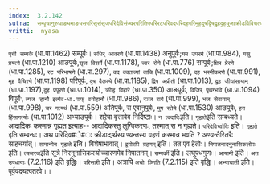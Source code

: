 ```yaml
---
index:  3.2.142
sutra:  सम्पृचानुरुधाङ्यमाङ्यसपरिसृसंसृजपरिदेविसंज्वरपरिक्षिपपरिरटपरिवदपरिदहपरिमुहदुषद्विषद्रुहदुहयुजाक्रीडविविचत्यजरजभजातिचरापचरामुषाभ्याहनश्च
vritti:  nyasa
---
```


`पृची सम्पर्के` (धा.पा.1462) सम्पूर्वः। `रुधिर् आवरणे` (धा.पा.1438) अनुपूर्वः;`यम उपरमे` (धा.पा.984), `यसु प्रयत्ने` (धा.पा.1210) आङपूर्वः,`सृज विसर्गे` (धा.पा.1178), `ज्वर रोगे` (धा.पा.776) सम्पूर्वः;`क्षिप प्रेरणे` (धा.पा.1285), `रट परिभाषणे` (धा.पा.297), `वद वक्ताव्यां वाचि` (धा.पा.1009), `दह भस्मीकरणे` (धा.पा.991), `मुह वैचित्त्ये` (धा.पा.1198) परिपूर्वः, `दुष वैकृत्ये` (धा.पा.1185), `द्विष अप्रीतौ` (धा.पा.1013), `द्रुह जीघांसायाम्` (धा.पा.1197),`दुह प्रपूरणे` (धा.पा.1014), `क्रीडृ विहारे` (धा.पा.350) आङपूर्वः, `विजिर् पृथग्भावे` (धा.पा.1094) विपूर्वः, `त्यज प्हानौ इत्येव-धा.पाफ् वयोहानौ` (धा.पा.986), `रञ्ज रागे` (धा.पा.999), `भज सेवायाम्` (धा.पा.998), `चर गत्यर्थ` (धा.पा.559) अतिपूर्वः, स एवानुपूर्वः, `मुष स्तेये` (धा.पा.1530) आङपूर्वः, `हन हिंसागत्योः` (धा.पा.1012) अभ्याङपूर्वः। शरे़षा वृत्तावेव निर्दिष्टाः। `न त्वदादिः`इति। `गृह्यते`इति सम्बध्यते। आदादिकः कस्मान्न गृह्यत इत्याह-- आदादिकस्तु लुग्विकरणः, तस्मात् स न गृह्यते। `परिदेविर्भ्वादिः` इति। `गृह्यते` इति सम्बन्धः। अथ परिदिव#े#ः क्रीडाद्यर्थस्य ण्यन्तस्य ग्रहणं कस्मान्न भवति ? अण्यन्तैरितरैः साहचर्यात्। `सामान्येन गृह्यते` इति। विशेषाभावात्। `द्वयोरपि ग्रहणम्` इति। तत एव हेतोः। `निपातनादनुनासिकलोपः` इति। `त्यजरज`इति सूत्रे निरनुनासिकस्योच्चारणमेव निपातनम्। `सम्पर्की` इति। लघूपधगुणः। `आयामी` इति। `अत उपधायाः` (7.2.116) इति वृद्धिः। `परिसारी` इति। अत्रापि `अचो ञ्णिति` (7.2.115) इति वृद्धिः। `अभ्याघाती` इति। पूर्ववद्घत्वतत्वे।।


